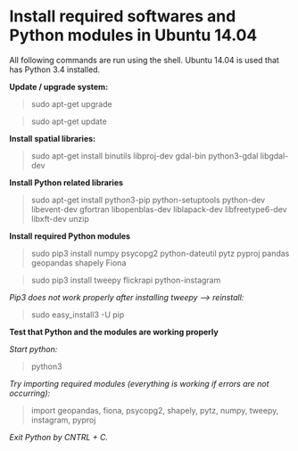 # Install required softwares and Python modules in Ubuntu 14.04

All following commands are run using the shell. Ubuntu 14.04 is used that has Python 3.4 installed.  

**Update / upgrade system:**
>    sudo apt-get upgrade

>    sudo apt-get update


**Install spatial libraries:**
>   sudo apt-get install binutils libproj-dev gdal-bin python3-gdal libgdal-dev


**Install Python related libraries**
>   sudo apt-get install python3-pip python-setuptools python-dev libevent-dev gfortran libopenblas-dev liblapack-dev libfreetype6-dev libxft-dev unzip

**Install required Python modules**
>   sudo pip3 install numpy psycopg2 python-dateutil pytz pyproj pandas geopandas shapely Fiona

>   sudo pip3 install tweepy flickrapi python-instagram

_Pip3 does not work properly after installing tweepy --> reinstall:_
>   sudo easy_install3 -U pip

**Test that Python and the modules are working properly**

_Start python:_
>   python3 

_Try importing required modules (everything is working if errors are not occurring):_
>   import geopandas, fiona, psycopg2, shapely, pytz, numpy, tweepy, instagram, pyproj

_Exit Python by CNTRL + C._


